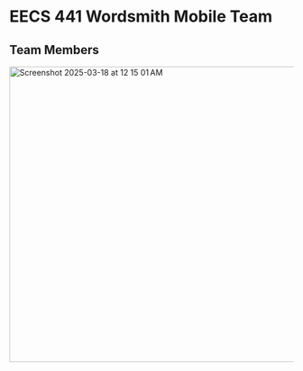 # EECS 441 Wordsmith Mobile Team

## Team Members

<img width="525" alt="Screenshot 2025-03-18 at 12 15 01 AM" src="https://github.com/user-attachments/assets/51aabf7e-896a-4fb6-a7f5-d372f37999b8" />
